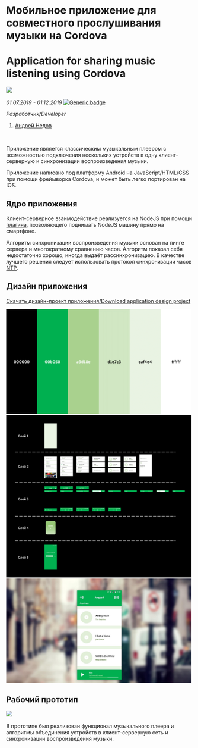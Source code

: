 # Мобильное приложение для совместного прослушивания музыки на Cordova<br/><br/>Application for sharing music listening using Cordova
<img src="/imgs/img1.png" width="800"/>

*01.07.2019 - 01.12.2019*  [![Generic badge](https://img.shields.io/badge/Status-Closed-red.svg)](https://shields.io/)<br/>

*Разработчик/Developer*
1. [Андрей Недов](https://github.com/Andrey-Nedov-is-a-human)
<br/>

Приложение является классическим музыкальным плеером с возможностью подключения нескольких устройств в одну клиент-серверную и синхронизации воспроизведения музыки.

Приложение написано под платформу Android на JavaScript/HTML/CSS при помощи фреймворка Cordova, и может быть легко портирован на IOS.

## Ядро приложения

Клиент-серверное взаимодействие реализуется на NodeJS при помощи [плагина](https://www.npmjs.com/package/nodejs-mobile-cordova), позволяющего поднимать NodeJS машину прямо на
смартфоне.

Алгоритм синхронизации воспроизведения музыки основан на пинге сервера и многократному сравнению часов. Алгоритм показал себя недостаточно хорошо, иногда выдаёт рассинхронизацию. В качестве лучшего решения следует использовать протокол синхронизации часов [NTP](https://en.wikipedia.org/wiki/Network_Time_Protocol).


## Дизайн приложения
[Скачать дизайн-проект приложения/Download application design project](https://github.com/Andrey-Nedov-is-a-human/Favn-App-Cordova/tree/main/imgs/Lookbook.pdf)

<img src="/imgs/img3.png" width="500"/>
<img src="/imgs/img2.png" width="500"/>
<img src="/imgs/img6.jpg" width="500"/>

## Рабочий прототип


<img src="/imgs/img.gif" width="200"/>

В прототипе был реализован функционал музыкального плеера и алгоритмы объединения устройств в клиент-серверную сеть и синхронизации воспроизведения музыки.





